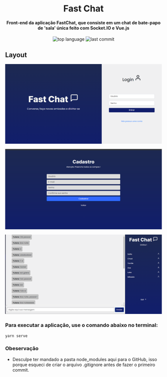 <h1 align="center">Fast Chat</h1>
<h4 align="center">Front-end da aplicação FastChat, que consiste em um chat de bate-papo de 'sala' única feito com Socket.IO e Vue.js</h4>

<h4 align="center"></h4>
<p align="center">
  <img alt="top language" src="https://img.shields.io/github/languages/top/matheusmarks/fast-chat-vuejs.svg" />
  <img alt="last commit" src="https://img.shields.io/github/last-commit/matheusmarks/fast-chat-vuejs.svg" />
</p>

<h2>Layout</h2>
<p align="center"><img src="https://github.com/matheusmarks/images/blob/master/fastchat/login.png"></p>
<p align="center"><img src="https://github.com/matheusmarks/images/blob/master/fastchat/cadastro.png"></p>
<p align="center"><img src="https://github.com/matheusmarks/images/blob/master/fastchat/chatroom.png"></p>

### Para executar a aplicação, use o comando abaixo no terminal: 
```
yarn serve
```

### Obeservação
- Desculpe ter mandado a pasta node_modules aqui para o GitHub, isso porque esqueci de criar o arquivo .gitignore antes de fazer o primeiro commit.




